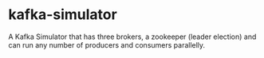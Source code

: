 # kafka-simulator
A Kafka Simulator that has three brokers, a zookeeper (leader election) and can run any number of producers and consumers parallelly.
